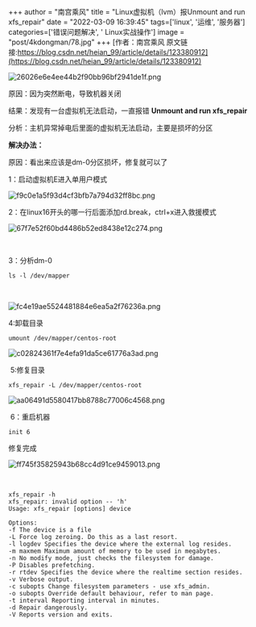 +++
author = "南宫乘风"
title = "Linux虚拟机（lvm）报Unmount and run xfs_repair"
date = "2022-03-09 16:39:45"
tags=['linux', '运维', '服务器']
categories=['错误问题解决', ' Linux实战操作']
image = "post/4kdongman/78.jpg"
+++
[作者：南宫乘风   原文链接:https://blog.csdn.net/heian_99/article/details/123380912](https://blog.csdn.net/heian_99/article/details/123380912)

![26026e6e4ee44b2f90bb96bf2941de1f.png](https://img-blog.csdnimg.cn/26026e6e4ee44b2f90bb96bf2941de1f.png)

原因：因为突然断电，导致机器关闭

结果：发现有一台虚拟机无法启动，一直报错 **Unmount and run xfs_repair**

分析：主机异常掉电后里面的虚拟机无法启动，主要是损坏的分区

**解决办法：**

原因：看出来应该是dm-0分区损坏，修复就可以了

1：启动虚拟机E进入单用户模式

![f9c0e1a5f93d4cf3bfb7a794d32ff8bc.png](https://img-blog.csdnimg.cn/f9c0e1a5f93d4cf3bfb7a794d32ff8bc.png)



2：在linux16开头的哪一行后面添加rd.break，ctrl+x进入救援模式

![67f7e52f60bd4486b52ed8438e12c274.png](https://img-blog.csdnimg.cn/67f7e52f60bd4486b52ed8438e12c274.png)

 

3：分析dm-0

```
ls -l /dev/mapper
```

 

![fc4e19ae5524481884e6ea5a2f76236a.png](https://img-blog.csdnimg.cn/fc4e19ae5524481884e6ea5a2f76236a.png)

4:卸载目录

```
umount /dev/mapper/centos-root
```

![c02824361f7e4efa91da5ce61776a3ad.png](https://img-blog.csdnimg.cn/c02824361f7e4efa91da5ce61776a3ad.png)

 5:修复目录

```
xfs_repair -L /dev/mapper/centos-root
```

![aa06491d5580417bb8788c77006c4568.png](https://img-blog.csdnimg.cn/aa06491d5580417bb8788c77006c4568.png)

 6：重启机器

```
init 6
```

修复完成

![ff745f35825943b68cc4d91ce9459013.png](https://img-blog.csdnimg.cn/ff745f35825943b68cc4d91ce9459013.png)

 

```
xfs_repair -h
xfs_repair: invalid option -- 'h'
Usage: xfs_repair [options] device

Options:
-f The device is a file
-L Force log zeroing. Do this as a last resort.
-l logdev Specifies the device where the external log resides.
-m maxmem Maximum amount of memory to be used in megabytes.
-n No modify mode, just checks the filesystem for damage.
-P Disables prefetching.
-r rtdev Specifies the device where the realtime section resides.
-v Verbose output.
-c subopts Change filesystem parameters - use xfs_admin.
-o subopts Override default behaviour, refer to man page.
-t interval Reporting interval in minutes.
-d Repair dangerously.
-V Reports version and exits.
```




